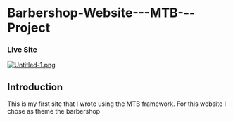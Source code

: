 # Barbershop-Website---MTB---Project

### [Live Site](https://venerable-bonbon-e40efc.netlify.app)

[![Untitled-1.png](https://i.postimg.cc/BZrBZggw/Untitled-1.png)](https://postimg.cc/w3km0Dnh)

## Introduction
This is my first site that I wrote using the MTB framework. For this website I chose as theme the barbershop
